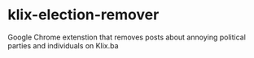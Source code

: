 # klix-election-remover
Google Chrome extenstion that removes posts about annoying political parties and individuals on Klix.ba

